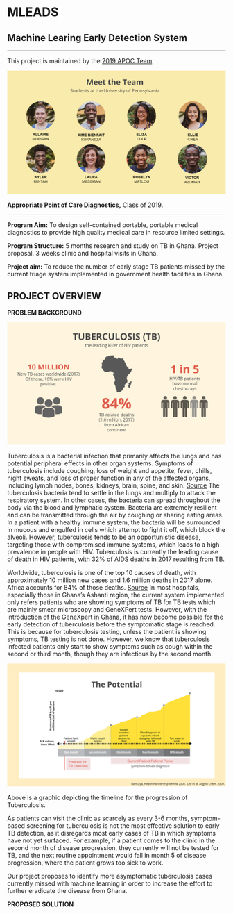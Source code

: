 # MLEADS
## Machine Learing Early Detection System
-------------------------------------------------------------------------------------------------------------------------------------------

This project is maintained by the [2019 APOC Team](https://apoc.seas.upenn.edu)

![Image](docs/teamslide.PNG)

**Appropriate Point of Care Diagnostics,** Class of 2019.

-------------------------------------------------------------------------------------------------------------------------------------------

**Program Aim:** To design self-contained portable, portable medical diagnostics to provide high quality medical care in resource limited settings.  

**Program Structure:** 5 months research and study on TB in Ghana. Project proposal. 3 weeks clinic and hospital visits in Ghana. 

**Project aim:** To reduce the number of early stage TB patients missed by the current triage system implemented in government health facilities in Ghana.

## PROJECT OVERVIEW

**PROBLEM BACKGROUND**

![image](docs/motivationslide.PNG)

 Tuberculosis is a bacterial infection that primarily affects the lungs and has potential peripheral effects in other organ systems. Symptoms of tuberculosis include coughing, loss of weight and appetite, fever, chills, night sweats, and loss of proper function in any of the affected organs, including lymph nodes, bones, kidneys, brain, spine, and skin. [Source](https://www.lung.org/lung-health-and-diseases/lung-disease-lookup/tuberculosis/) The tuberculosis bacteria tend to settle in the lungs and multiply to attack the respiratory system. In other cases, the bacteria can spread throughout the body via the blood and lymphatic system. Bacteria are extremely resilient and can be transmitted through the air by coughing or sharing eating areas. In a patient with a healthy immune system, the bacteria will be surrounded in mucous and engulfed in cells which attempt to fight it off, which block the alveoli. However, tuberculosis tends to be an opportunistic disease, targeting those with compromised immune systems, which leads to a high prevalence in people with HIV. Tuberculosis is currently the leading cause of death in HIV patients, with 32% of AIDS deaths in 2017 resulting from TB.

   Worldwide, tuberculosis is one of the top 10 causes of death, with approximately 10 million new cases and 1.6 million deaths in 2017 alone. Africa accounts for 84% of those deaths. [Source](https://www.who.int/news-room/fact-sheets/detail/tuberculosis) In most hospitals, especially those in Ghana’s Ashanti region, the current system implemented  only refers patients who are showing symptoms of TB for TB tests which are mainly smear microscopy and GeneXPert tests.  However, with the introduction of the GeneXpert in Ghana, it has now become possible for the early detection of tuberculosis before the symptomatic stage is reached. This is because for tuberculosis testing, unless the patient is showing symptoms, TB testing is not done. However, we know that tuberculosis infected patients only start to show symptoms such as cough within the second or third month, though they are infectious by the second month.

![image](docs/tbprogressionslide.png)

Above is a graphic depicting the timeline for the progression of Tuberculosis.

   As patients can visit the clinic as scarcely as every 3-6 months, symptom-based screening for tuberculosis is not the most effective solution to early TB detection, as it disregards most early cases of TB in which symptoms have not yet surfaced. For example, if a patient comes to the clinic in the second month of disease progression, they currently will not be tested for TB, and the next routine appointment would fall in month 5 of disease progression, where the patient grows too sick to work.

Our project proposes to identify more asymptomatic tuberculosis cases currently missed with machine learning in order to increase the effort to further eradicate the disease from Ghana.

**PROPOSED SOLUTION**

